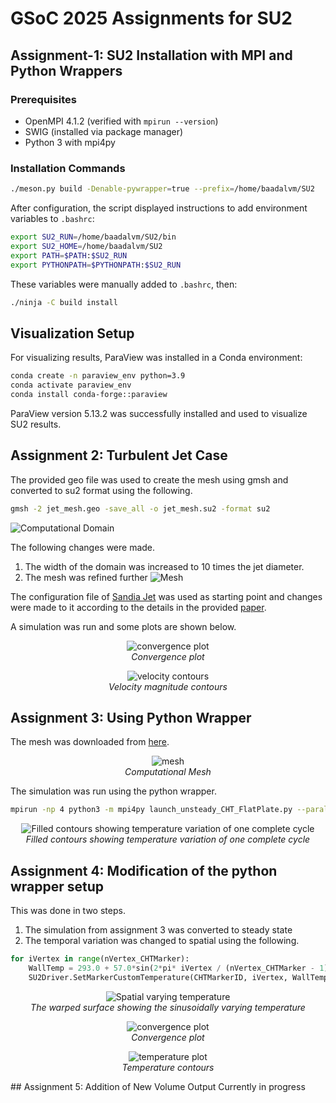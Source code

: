 # GSoC 2025 Assignments for SU2

## Assignment-1: SU2 Installation with MPI and Python Wrappers

### Prerequisites
- OpenMPI 4.1.2 (verified with `mpirun --version`)
- SWIG (installed via package manager)
- Python 3 with mpi4py

### Installation Commands
```bash
./meson.py build -Denable-pywrapper=true --prefix=/home/baadalvm/SU2
```

After configuration, the script displayed instructions to add environment variables to `.bashrc`:
```bash
export SU2_RUN=/home/baadalvm/SU2/bin
export SU2_HOME=/home/baadalvm/SU2
export PATH=$PATH:$SU2_RUN
export PYTHONPATH=$PYTHONPATH:$SU2_RUN
```

These variables were manually added to `.bashrc`, then:
```bash
./ninja -C build install
```

## Visualization Setup
For visualizing results, ParaView was installed in a Conda environment:
```bash
conda create -n paraview_env python=3.9
conda activate paraview_env
conda install conda-forge::paraview
```
ParaView version 5.13.2 was successfully installed and used to visualize SU2 results.

## Assignment 2: Turbulent Jet Case
The provided geo file was used to create the mesh using gmsh and converted to su2 format using the following.
```bash
gmsh -2 jet_mesh.geo -save_all -o jet_mesh.su2 -format su2
```
![Computational Domain](assignment_2/c_domain.jpg)

The following changes were made.
1. The width of the domain was increased to 10 times the jet diameter.
2. The mesh was refined further
![Mesh](assignment_2/gsoc_2_mesh.png)

The configuration file of [Sandia Jet](https://github.com/su2code/VandV/tree/master/rans/SANDIA_jet) was used as starting point and changes were made to it according to the details in the provided [paper](https://www.researchgate.net/publication/254224677_Investigation_of_the_Mixing_Process_in_an_Axisymmetric_Turbulent_Jet_Using_PIV_and_LIF).

A simulation was run and some plots are shown below.

<p align="center">
  <img src="assignment_2/rms_residuals.png" alt="convergence plot">
  <br>
  <em>Convergence plot</em>
</p>

<p align="center">
  <img src="assignment_2/gsoc_2_velocity.png" alt="velocity contours">
  <br>
  <em>Velocity magnitude contours</em>
</p>

## Assignment 3: Using Python Wrapper
The mesh was downloaded from [here](https://github.com/su2code/TestCases/blob/master/py_wrapper/flatPlate_unsteady_CHT/2D_FlatPlate_Rounded.su2).

<p align="center">
  <img src="assignment_3/gsoc_3_temp.png" alt="mesh">
  <br>
  <em>Computational Mesh</em>
</p>

The simulation was run using the python wrapper.
```bash
mpirun -np 4 python3 -m mpi4py launch_unsteady_CHT_FlatPlate.py --parallel -f unsteady_CHT_FlatPlate_Conf.cfg
```
<p align="center">
  <img src="assignment_3/gsoc_3_temp.webp" alt="Filled contours showing temperature variation of one complete cycle">
  <br>
  <em>Filled contours showing temperature variation of one complete cycle</em>
</p>


## Assignment 4: Modification of the python wrapper setup

This was done in two steps.
1. The simulation from assignment 3 was converted to steady state
2. The temporal variation was changed to spatial using the following.
```python
for iVertex in range(nVertex_CHTMarker):
    WallTemp = 293.0 + 57.0*sin(2*pi* iVertex / (nVertex_CHTMarker - 1))
    SU2Driver.SetMarkerCustomTemperature(CHTMarkerID, iVertex, WallTemp)
```

<p align="center">
  <img src="assignment_4/gsoc_4_temp.png" alt="Spatial varying temperature">
  <br>
  <em>The warped surface showing the sinusoidally varying temperature</em>
</p>

<p align="center">
  <img src="assignment_4/rms_residuals.png" alt="convergence plot">
  <br>
  <em>Convergence plot</em>
</p>

<p align="center">
  <img src="assignment_4/gsoc_4_temp_c.png" alt="temperature plot">
  <br>
  <em>Temperature contours</em>
</p>
## Assignment 5: Addition of New Volume Output
Currently in progress
